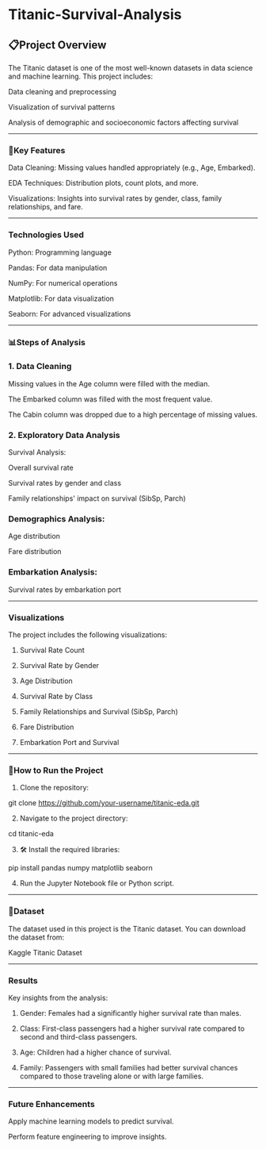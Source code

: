 # Titanic-Survival-Analysis
## 📋Project Overview

The Titanic dataset is one of the most well-known datasets in data science and machine learning. This project includes:

Data cleaning and preprocessing

Visualization of survival patterns

Analysis of demographic and socioeconomic factors affecting survival



---

### 🔑Key Features

Data Cleaning: Missing values handled appropriately (e.g., Age, Embarked).

EDA Techniques: Distribution plots, count plots, and more.

Visualizations: Insights into survival rates by gender, class, family relationships, and fare.



---

### Technologies Used

Python: Programming language

Pandas: For data manipulation

NumPy: For numerical operations

Matplotlib: For data visualization

Seaborn: For advanced visualizations



---

### 📊Steps of Analysis

### 1. Data Cleaning

Missing values in the Age column were filled with the median.

The Embarked column was filled with the most frequent value.

The Cabin column was dropped due to a high percentage of missing values.


### 2. Exploratory Data Analysis

Survival Analysis:

Overall survival rate

Survival rates by gender and class

Family relationships' impact on survival (SibSp, Parch)


### Demographics Analysis:

Age distribution

Fare distribution


### Embarkation Analysis:

Survival rates by embarkation port




---

### Visualizations

The project includes the following visualizations:

1. Survival Rate Count


2. Survival Rate by Gender


3. Age Distribution


4. Survival Rate by Class


5. Family Relationships and Survival (SibSp, Parch)


6. Fare Distribution


7. Embarkation Port and Survival




---

### 🚀How to Run the Project

1. Clone the repository:

git clone https://github.com/your-username/titanic-eda.git


2. Navigate to the project directory:

cd titanic-eda


3. 🛠️ Install the required libraries:

pip install pandas numpy matplotlib seaborn


4. Run the Jupyter Notebook file or Python script.




---

### 📂Dataset

The dataset used in this project is the Titanic dataset. You can download the dataset from:

Kaggle Titanic Dataset



---

### Results

Key insights from the analysis:

1. Gender: Females had a significantly higher survival rate than males.


2. Class: First-class passengers had a higher survival rate compared to second and third-class passengers.


3. Age: Children had a higher chance of survival.


4. Family: Passengers with small families had better survival chances compared to those traveling alone or with large families.




---

### Future Enhancements

Apply machine learning models to predict survival.

Perform feature engineering to improve insights.
